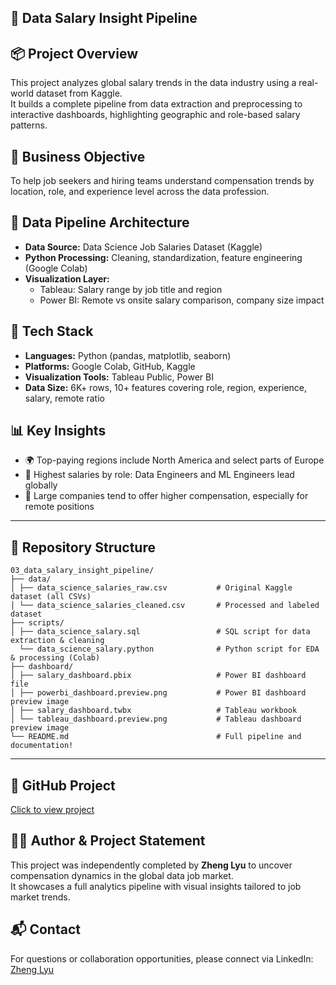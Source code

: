 ## 💼 Data Salary Insight Pipeline

## 📦 Project Overview  
This project analyzes global salary trends in the data industry using a real-world dataset from Kaggle.  
It builds a complete pipeline from data extraction and preprocessing to interactive dashboards, highlighting geographic and role-based salary patterns.

## 🎯 Business Objective  
To help job seekers and hiring teams understand compensation trends by location, role, and experience level across the data profession.

## 🧱 Data Pipeline Architecture  
- **Data Source:** Data Science Job Salaries Dataset (Kaggle)  
- **Python Processing:** Cleaning, standardization, feature engineering (Google Colab)  
- **Visualization Layer:**  
  - Tableau: Salary range by job title and region  
  - Power BI: Remote vs onsite salary comparison, company size impact

## 🧰 Tech Stack  
- **Languages:** Python (pandas, matplotlib, seaborn)  
- **Platforms:** Google Colab, GitHub, Kaggle  
- **Visualization Tools:** Tableau Public, Power BI  
- **Data Size:** 6K+ rows, 10+ features covering role, region, experience, salary, remote ratio

## 📊 Key Insights  
- 🌍 Top-paying regions include North America and select parts of Europe  
- 💼 Highest salaries by role: Data Engineers and ML Engineers lead globally  
- 🏢 Large companies tend to offer higher compensation, especially for remote positions  

---

## 📁 Repository Structure

```
03_data_salary_insight_pipeline/
├── data/
│ ├── data_science_salaries_raw.csv           # Original Kaggle dataset (all CSVs)
│ └── data_science_salaries_cleaned.csv       # Processed and labeled dataset
├── scripts/
│ ├── data_science_salary.sql                 # SQL script for data extraction & cleaning
  └── data_science_salary.python              # Python script for EDA & processing (Colab)
├── dashboard/
│ ├── salary_dashboard.pbix                   # Power BI dashboard file
│ ├── powerbi_dashboard.preview.png           # Power BI dashboard preview image
│ ├── salary_dashboard.twbx                   # Tableau workbook
│ └── tableau_dashboard.preview.png           # Tableau dashboard preview image
└── README.md                                 # Full pipeline and documentation!
```

---


## 🔗 GitHub Project  
[Click to view project](https://github.com/ZhengLyu-Data/Lvzheng-Wuhan-Data/tree/main/03_data_salary_insight_pipeline)

## 🧑‍💻 Author & Project Statement  
This project was independently completed by **Zheng Lyu** to uncover compensation dynamics in the global data job market.  
It showcases a full analytics pipeline with visual insights tailored to job market trends.

## 📬 Contact  
For questions or collaboration opportunities, please connect via LinkedIn: [Zheng Lyu](https://www.linkedin.com/in/zheng-lyu-951295323/)
